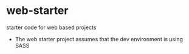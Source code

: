 # web-starter
starter code for web based projects

- The web starter project assumes that the dev environment is using SASS
